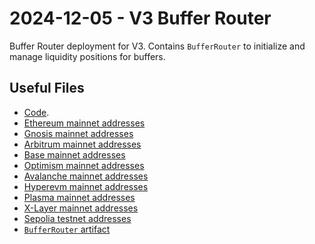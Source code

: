 # 2024-12-05 - V3 Buffer Router

Buffer Router deployment for V3.
Contains `BufferRouter` to initialize and manage liquidity positions for buffers.

## Useful Files

- [Code](https://github.com/balancer/balancer-v3-monorepo/commit/74d7068fb21565741427cdabfa4f1b539a4bddaa).
- [Ethereum mainnet addresses](./output/mainnet.json)
- [Gnosis mainnet addresses](./output/gnosis.json)
- [Arbitrum mainnet addresses](./output/arbitrum.json)
- [Base mainnet addresses](./output/base.json)
- [Optimism mainnet addresses](./output/optimism.json)
- [Avalanche mainnet addresses](./output/avalanche.json)
- [Hyperevm mainnet addresses](./output/hyperevm.json)
- [Plasma mainnet addresses](./output/plasma.json)
- [X-Layer mainnet addresses](./output/xlayer.json)
- [Sepolia testnet addresses](./output/sepolia.json)
- [`BufferRouter` artifact](./artifact/BufferRouter.json)
